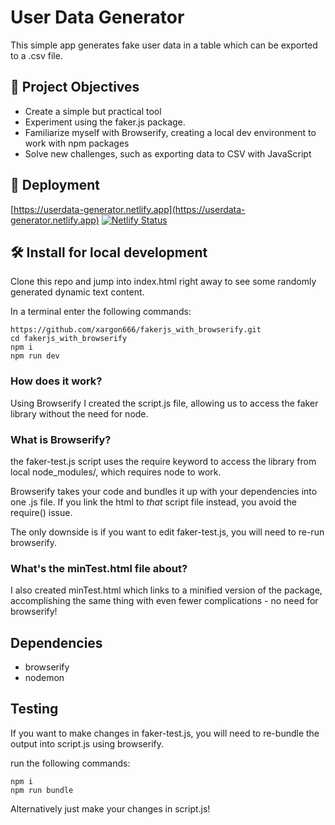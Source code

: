 # User Data Generator
This simple app generates fake user data in a table which can be exported to a .csv file. 

## 🎯 Project Objectives
- Create a simple but practical tool
- Experiment using the faker.js package.
- Familiarize myself with Browserify, creating a local dev environment to work with npm packages
- Solve new challenges, such as exporting data to CSV with JavaScript

## 🚀 Deployment
[https://userdata-generator.netlify.app](https://userdata-generator.netlify.app)
[![Netlify Status](https://api.netlify.com/api/v1/badges/0ce16fb3-4576-4d58-bb53-f837d5078ab5/deploy-status)](https://app.netlify.com/sites/userdata-generator/deploys)

## 🛠 Install for local development
Clone this repo and jump into index.html right away to see some randomly generated dynamic text content.

In a terminal enter the following commands:
```
https://github.com/xargon666/fakerjs_with_browserify.git
cd fakerjs_with_browserify
npm i
npm run dev
```

### How does it work?
Using Browserify I created the script.js file, allowing us to access the faker library without the need for node.

### What is Browserify?
the faker-test.js script uses the require keyword to access the library from local node_modules/, which requires node to work.

Browserify takes your code and bundles it up with your dependencies into one .js file. If you link the html to _that_ script file instead, you avoid the require() issue.

The only downside is if you want to edit faker-test.js, you will need to re-run browserify.

### What's the minTest.html file about?

I also created minTest.html which links to a minified version of the package, accomplishing the same thing with even fewer complications - no need for browserify!

## Dependencies
- browserify
- nodemon

## Testing

If you want to make changes in faker-test.js, you will need to re-bundle the output into script.js using browserify.

run the following commands:
```
npm i
npm run bundle
```

Alternatively just make your changes in script.js!
